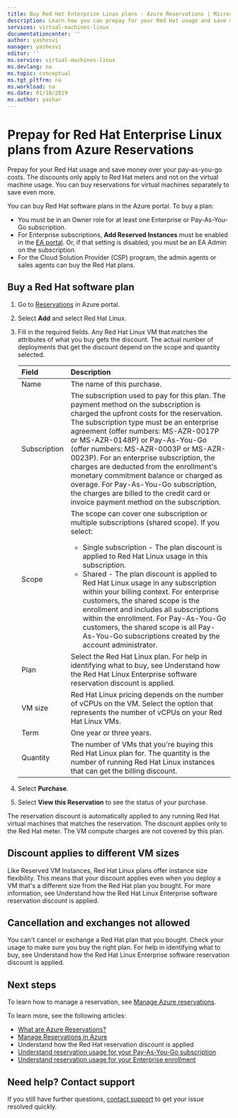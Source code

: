 ```yaml
---
title: Buy Red Hat Enterprise Linux plans - Azure Reservations | Microsoft Docs
description: Learn how you can prepay for your Red Hat usage and save money over your pay-as-you-go costs.
services: virtual-machines-linux
documentationcenter: ''
author: yashesvi
manager: yashesvi
editor: ''
ms.service: virtual-machines-linux
ms.devlang: na
ms.topic: conceptual
ms.tgt_pltfrm: na
ms.workload: na
ms.date: 01/18/2019
ms.author: yashar
---
```

# Prepay for Red Hat Enterprise Linux plans from Azure Reservations

Prepay for your Red Hat usage and save money over your pay-as-you-go costs. The discounts only apply to Red Hat meters and not on the virtual machine usage. You can buy reservations for virtual machines separately to save even more.

You can buy Red Hat software plans in the Azure portal. To buy a plan:

- You must be in an Owner role for at least one Enterprise or Pay-As-You-Go subscription.
- For Enterprise subscriptions, **Add Reserved Instances** must be enabled in the [EA portal](https://ea.azure.com). Or, if that setting is disabled, you must be an EA Admin on the subscription.
- For the Cloud Solution Provider (CSP) program, the admin agents or sales agents can buy the Red Hat plans.

## Buy a Red Hat software plan

1. Go to [Reservations](https://portal.azure.com/#blade/Microsoft_Azure_Reservations/ReservationsBrowseBlade) in Azure portal.
1. Select **Add** and select Red Hat Linux.
1. Fill in the required fields. Any Red Hat Linux VM that matches the attributes of what you buy gets the discount. The actual number of deployments that get the discount depend on the scope and quantity selected.

    | Field      | Description|
    |:------------|:--------------|
    |Name        |The name of this purchase.|
    |Subscription|The subscription used to pay for this plan. The payment method on the subscription is charged the upfront costs for the reservation. The subscription type must be an enterprise agreement (offer numbers: MS-AZR-0017P or MS-AZR-0148P) or Pay-As-You-Go (offer numbers: MS-AZR-0003P or MS-AZR-0023P). For an enterprise subscription, the charges are deducted from the enrollment's monetary commitment balance or charged as overage. For Pay-As-You-Go subscription, the charges are billed to the credit card or invoice payment method on the subscription.|
    |Scope       |The scope can cover one subscription or multiple subscriptions (shared scope). If you select: <ul><li>Single subscription - The plan discount is applied to Red Hat Linux usage in this subscription. </li><li>Shared - The plan discount is applied to Red Hat Linux usage in any subscription within your billing context. For enterprise customers, the shared scope is the enrollment and includes all subscriptions within the enrollment. For Pay-As-You-Go customers, the shared scope is all Pay-As-You-Go subscriptions created by the account administrator.</li></ul>|
    |Plan     |Select the Red Hat Linux plan. For help in identifying what to buy, see Understand how the Red Hat Linux Enterprise software reservation discount is applied.|
    |VM size     |Red Hat Linux pricing depends on the number of vCPUs on the VM. Select the option that represents the number of vCPUs on your Red Hat Linux VMs.|
    |Term        |One year or three years.|
    |Quantity    |The number of VMs that you're buying this Red Hat Linux plan for. The quantity is the number of running Red Hat Linux instances that can get the billing discount.|
1. Select **Purchase**.
1. Select **View this Reservation** to see the status of your purchase.

The reservation discount is automatically applied to any running Red Hat virtual machines that matches the reservation. The discount applies only to the Red Hat meter. The VM compute charges are not covered by this plan.

## Discount applies to different VM sizes

Like Reserved VM Instances, Red Hat Linux plans offer instance size flexibility. This means that your discount applies even when you deploy a VM that's a different size from the Red Hat plan you bought. For more information, see Understand how the Red Hat Linux Enterprise software reservation discount is applied.

## Cancellation and exchanges not allowed

You can't cancel or exchange a Red Hat plan that you bought. Check your usage to make sure you buy the right plan. For help in identifying what to buy, see Understand how the Red Hat Linux Enterprise software reservation discount is applied.

## Next steps

To learn how to manage a reservation, see [Manage Azure reservations](../../billing/billing-manage-reserved-vm-instance.md).

To learn more, see the following articles:

- [What are Azure Reservations?](../../billing/billing-save-compute-costs-reservations.md)
- [Manage Reservations in Azure](../../billing/billing-manage-reserved-vm-instance.md)
- Understand how the Red Hat reservation discount is applied
- [Understand reservation usage for your Pay-As-You-Go subscription](../../billing/billing-understand-reserved-instance-usage.md)
- [Understand reservation usage for your Enterprise enrollment](../../billing/billing-understand-reserved-instance-usage-ea.md)

## Need help? Contact support

If you still have further questions, [contact support](https://portal.azure.com/?#blade/Microsoft_Azure_Support/HelpAndSupportBlade) to get your issue resolved quickly.